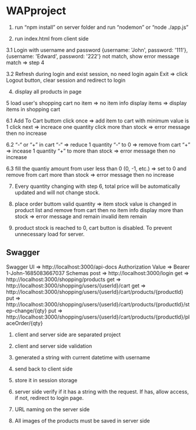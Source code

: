# WAPproject
1. run “npm install” on server folder and run “nodemon” or “node ./app.js”

2. run index.html from client side

3.1 Login with username and password
	{username: 'John', password: '111'},
    	{username: 'Edward', password: '222'}
	not match, show error message
	match => step 4

3.2 Refresh during login and exist session, no need login again
	Exit => click Logout button, clear session and redirect to login

4. display all products in page

5 load user's shopping cart
	no item => no item info display
	items => display items in shopping cart

6.1 Add To Cart buttom
	click once => add item to cart with minimum value is 1
	click next => increace one quantity 
	click more than stock => error message then no increase

6.2 “-“ or “+” in cart
	“-“ => reduce 1 quantity
	“-“ to 0 => remove from cart
	“+” => incease 1 quantity
	“+” to more than stock =>  error message then no increase

6.3 fill the quantiy amount from user
	less than 0 (0, -1, etc.) => set to 0 and remove from cart
	more than stock => error message then no increase

7. Every quantity changing with step 6, total price will be automatically updated and will not change stock.

8. place order buttom
	valid quantity => item stock value is changed in product list and remove from cart then no item info display
	more than stock => error message and remain invalid item remain
	
9. product stock is reached to 0, cart button is disabled. To prevent unnecessary load for server.


Swagger
-------
Swagger UI => http://localhost:3000/api-docs
Authorization Value => Bearer 1-John-1685083667037
Schemas
post => http://localhost:3000/login
get => http://localhost:3000/shopping/products
get => http://localhost:3000/shopping/users/{userId}/cart
get => http://localhost:3000/shopping/users/{userId}/cart/products/{productId}
put => http://localhost:3000/shopping/users/{userId}/cart/products/{productId}/step-change/{qty}
put => http://localhost:3000/shopping/users/{userId}/cart/products/{productId}/placeOrder/{qty}




1. client and server side are separated project

2. client and server side validation

3. generated a string with current datetime with username

4. send back to client side

5. store it in session storage

6. server side verify if it has a string with the request. 
	If has, allow access, if not, redirect to login page.

7. URL naming on the server side
8. All images of the products must be saved in server side



